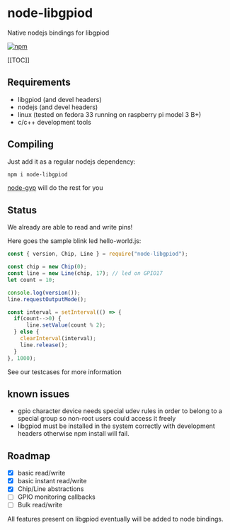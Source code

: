 # node-libgpiod

Native nodejs bindings for libgpiod

[![npm](https://img.shields.io/npm/v/node-libgpiod?style=plastic)](https://www.npmjs.com/package/node-libgpiod)

[[TOC]]

## Requirements

- libgpiod (and devel headers)
- nodejs (and devel headers)
- linux (tested on fedora 33 running on raspberry pi model 3 B+)
- c/c++ development tools

## Compiling

Just add it as a regular nodejs dependency:

```bash
npm i node-libgpiod
```

[node-gyp](https://www.npmjs.com/package/node-gyp) will do the rest for you

## Status

We already are able to read and write pins!

Here goes the sample blink led hello-world.js:

```javascript
const { version, Chip, Line } = require("node-libgpiod");

const chip = new Chip(0);
const line = new Line(chip, 17); // led on GPIO17
let count = 10;

console.log(version());
line.requestOutputMode();

const interval = setInterval(() => {
  if(count-->0) {
      line.setValue(count % 2);
  } else {
    clearInterval(interval);
    line.release();
  }
}, 1000);
```

See our testcases for more information

## known issues

- gpio character device needs special udev rules in order to belong to a special
  group so non-root users could access it freely
- libgpiod must be installed in the system correctly with development headers
  otherwise npm install will fail.

## Roadmap

- [X] basic read/write
- [X] basic instant read/write
- [X] Chip/Line abstractions
- [ ] GPIO monitoring callbacks
- [ ] Bulk read/write

All features present on libgpiod eventually will be added to node bindings.